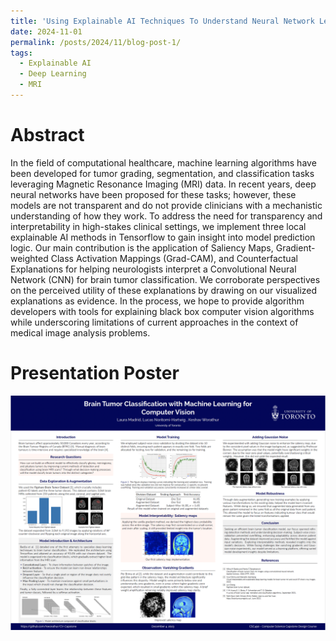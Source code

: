 ```yaml
---
title: 'Using Explainable AI Techniques To Understand Neural Network Learning'
date: 2024-11-01
permalink: /posts/2024/11/blog-post-1/
tags:
  - Explainable AI
  - Deep Learning
  - MRI
---
```


Abstract
======

In the field of computational healthcare, machine learning algorithms have been developed for tumor grading, segmentation, and classification tasks leveraging Magnetic Resonance Imaging (MRI) data. In recent years, deep neural networks have been proposed for these tasks; however, these models are not transparent and do not provide clinicians with a mechanistic understanding of how they work. To address the need for transparency and interpretability in high-stakes clinical settings, we implement three local explainable AI methods in Tensorflow to gain insight into model prediction logic. Our main contribution is the application of Saliency Maps, Gradient-weighted Class Activation Mappings (Grad-CAM), and Counterfactual Explanations for helping neurologists interpret a Convolutional Neural Network (CNN) for brain tumor classification. We corroborate perspectives on the perceived utility of these explanations by drawing on our visualized explanations as evidence. In the process, we hope to provide algorithm developers with tools for explaining black box computer vision algorithms while underscoring limitations of current approaches in the context of medical image analysis problems.

<!-- 
References
======

[1]Brain Tumour Registry of Canada. https://braintumourregistry.ca/, 2019. Accessed: 2023-10-01. 

[2] E. S. Biratu, F. Schwenker, Y. M. Ayano, and T. G. Debelee, “A survey of brain tumor seg-
mentation and classification algorithms,” J Imaging, vol. 7, Sept. 2021.

[3] Milica M Badža and Marko Č Barjaktarović.
Classification of brain tumors from mri images using a convolutional neural network.
Applied Sciences, 10(6):1999, 2020.

[4] Yusuf Brima and Marcellin Atemkeng.
Visual interpretable and explainable deep learning models for brain tumor mri and covid-19 chest x-ray images.
2023. -->


Presentation Poster
======

![final poster](/files/final_poster.png)